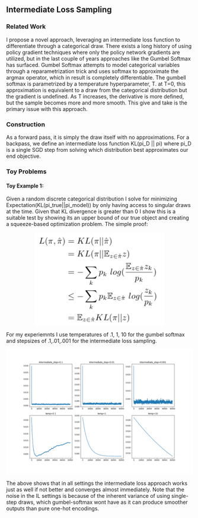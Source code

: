 ## Intermediate Loss Sampling
### Related Work
I propose a novel approach, leveraging an intermediate loss function to differentiate through a categorical draw. There exists a long history of using policy gradient techniques where only the policy network gradients are utilized, but in the last couple of years approaches like the Gumbel Softmax has surfaced. Gumbel Softmax attempts to model categorical variables through a reparametrization trick and uses softmax to approximate the argmax operator, which in result is completely differentiable. The gumbell softmax is parametrized by a temperature hyperparameter, T. at T=0, this approximation is equivalent to a draw from the categorical distribution but the gradient is undefined. As T increases, the derivative is more defined, but the sample becomes more and more smooth. This give and take is the primary issue with this approach.   

### Construction
As a forward pass, it is simply the draw itself with no approximations. For a backpass, we define an intermediate loss function KL(pi_D || pi) where pi_D is a single SGD step from solving which distribution best approximates our end objective.

### Toy Problems
#### Toy Example 1:
Given a random discrete categorical distribution I solve for minimizing Expectation(KL(pi_true||pi_model)) by only having access to singular draws at the time. Given that KL divergence is greater than 0 I show this is a suitable test by showing its an upper bound of our true object and creating a squeeze-based optimization problem. The simple proof:  

<p align="center">
  <img src="./readme_sources/ILS_ex1_0.png" width=350 height=250>
</p> 

For my experiemnts I use temperatures of .1, 1, 10 for the gumbel softmax and stepsizes of .1,.01,.001 for the intermediate loss sampling. 

<p align="center">
  <img src="./results/toyexp_1.png">
</p> 

The above shows that in all settings the intermediate loss approach works just as well if not better and converges almost immediately. Note that the noise in the IL settings is because of the inherent variance of using single-step draws, which gumbel-softmax wont have as it can produce smoother outputs than pure one-hot encodings.
